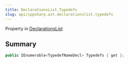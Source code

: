 ```yaml
---
title: DeclarationsList.Typedefs
slug: api/cppsharp.ast.declarationslist.typedefs
---
```

Property in [DeclarationsList](/api/cppsharp/ast/declarationslist)

## Summary



```csharp
public IEnumerable<TypedefNameDecl> Typedefs { get };
```

